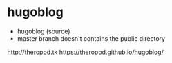 # hugoblog
- hugoblog (source)
- master branch doesn't contains the public directory

http://theropod.tk
https://theropod.github.io/hugoblog/
